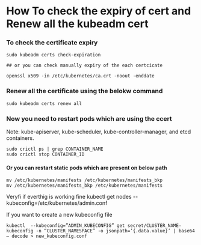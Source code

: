 # How To check the expiry of cert and Renew all the kubeadm cert

### To check the certificate expiry 
```t
sudo kubeadm certs check-expiration

## or you can check manually expiry of the each certcicate

openssl x509 -in /etc/kubernetes/ca.crt -noout -enddate
```

### Renew all the certificate using the belokw command
```t
sudo kubeadm certs renew all
```

### Now you need to restart pods which are using the ccert 

Note: kube-apiserver, kube-scheduler, kube-controller-manager, and etcd containers.

```t
sudo crictl ps | grep CONTAINER_NAME
sudo crictl stop CONTAINER_ID
```

#### Or you can restart static pods which are present on below path
```
mv /etc/kubernetes/manifests /etc/kubernetes/manifests_bkp
mv /etc/kubernetes/manifests_bkp /etc/kubernetes/manifests
```

Veryfi if everthig is working fine
kubectl get nodes --kubeconfig=/etc/kubernetes/admin.conf

If you want to create a new kubeconfig file
```
kubectl  --kubeconfig=”ADMIN_KUBECONFIG” get secret/CLUSTER_NAME-kubeconfig -n “CLUSTER_NAMESPACE” -o jsonpath=’{.data.value}’ | base64 — decode > new_kubeconfig.conf
```
